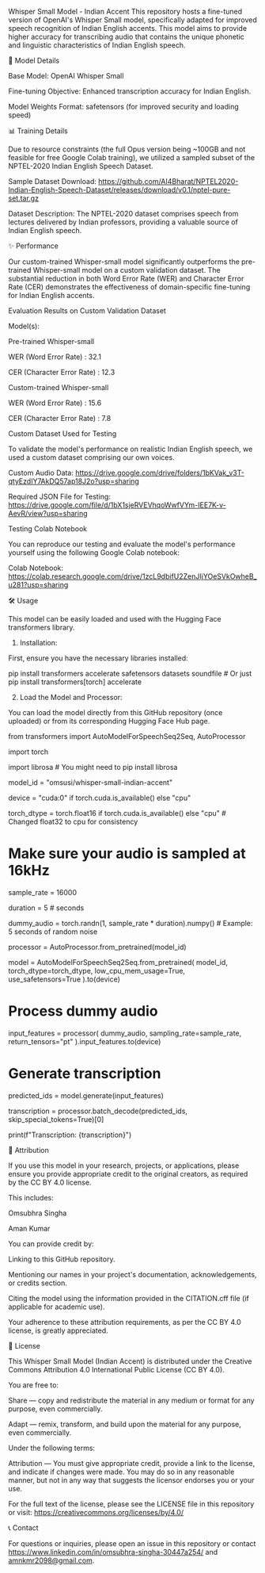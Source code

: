 Whisper Small Model - Indian Accent
This repository hosts a fine-tuned version of OpenAI's Whisper Small model, specifically adapted for improved speech recognition of Indian English accents. This model aims to provide higher accuracy for transcribing audio that contains the unique phonetic and linguistic characteristics of Indian English speech.

🚀 Model Details

Base Model: OpenAI Whisper Small

Fine-tuning Objective: Enhanced transcription accuracy for Indian English.

Model Weights Format: safetensors (for improved security and loading speed)

📊 Training Details

Due to resource constraints (the full Opus version being ~100GB and not feasible for free Google Colab training), we utilized a sampled subset of the NPTEL-2020 Indian English Speech Dataset.

Sample Dataset Download: https://github.com/AI4Bharat/NPTEL2020-Indian-English-Speech-Dataset/releases/download/v0.1/nptel-pure-set.tar.gz

Dataset Description: The NPTEL-2020 dataset comprises speech from lectures delivered by Indian professors, providing a valuable source of Indian English speech.

✨ Performance

Our custom-trained Whisper-small model significantly outperforms the pre-trained Whisper-small model on a custom validation dataset. The substantial reduction in both Word Error Rate (WER) and Character Error Rate (CER) demonstrates the effectiveness of domain-specific fine-tuning for Indian English accents.

Evaluation Results on Custom Validation Dataset

Model(s):

Pre-trained Whisper-small

WER (Word Error Rate) : 32.1

CER (Character Error Rate) : 12.3

Custom-trained Whisper-small

WER (Word Error Rate) : 15.6

CER (Character Error Rate) : 7.8

Custom Dataset Used for Testing

To validate the model's performance on realistic Indian English speech, we used a custom dataset comprising our own voices.

Custom Audio Data: https://drive.google.com/drive/folders/1bKVak_v3T-qtyEzdIY7AkDQ57ap18J2o?usp=sharing

Required JSON File for Testing: https://drive.google.com/file/d/1bX1sjeRVEVhqoWwfVYm-IEE7K-v-AevR/view?usp=sharing

Testing Colab Notebook

You can reproduce our testing and evaluate the model's performance yourself using the following Google Colab notebook:

Colab Notebook: https://colab.research.google.com/drive/1zcL9dbifU2ZenJIjYOeSVkOwheB_u281?usp=sharing

🛠️ Usage

This model can be easily loaded and used with the Hugging Face transformers library.

1. Installation:

First, ensure you have the necessary libraries installed:

pip install transformers accelerate safetensors datasets soundfile # Or just pip install transformers[torch] accelerate

2. Load the Model and Processor:

You can load the model directly from this GitHub repository (once uploaded) or from its corresponding Hugging Face Hub page.

from transformers import AutoModelForSpeechSeq2Seq, AutoProcessor

import torch

import librosa # You might need to pip install librosa

model_id = "omsusi/whisper-small-indian-accent"

device = "cuda:0" if torch.cuda.is_available() else "cpu"

torch_dtype = torch.float16 if torch.cuda.is_available() else "cpu" # Changed float32 to cpu for consistency

# Make sure your audio is sampled at 16kHz
sample_rate = 16000

duration = 5 # seconds

dummy_audio = torch.randn(1, sample_rate * duration).numpy() # Example: 5 seconds of random noise

processor = AutoProcessor.from_pretrained(model_id)

model = AutoModelForSpeechSeq2Seq.from_pretrained(
    model_id, torch_dtype=torch_dtype, low_cpu_mem_usage=True, use_safetensors=True
).to(device)


# Process dummy audio
input_features = processor(
    dummy_audio,
    sampling_rate=sample_rate,
    return_tensors="pt"
).input_features.to(device)

# Generate transcription
predicted_ids = model.generate(input_features)

transcription = processor.batch_decode(predicted_ids, skip_special_tokens=True)[0]

print(f"Transcription: {transcription}")

🙏 Attribution

If you use this model in your research, projects, or applications, please ensure you provide appropriate credit to the original creators, as required by the CC BY 4.0 license.

This includes:

Omsubhra Singha

Aman Kumar

You can provide credit by:

Linking to this GitHub repository.

Mentioning our names in your project's documentation, acknowledgements, or credits section.

Citing the model using the information provided in the CITATION.cff file (if applicable for academic use).

Your adherence to these attribution requirements, as per the CC BY 4.0 license, is greatly appreciated.

📜 License

This Whisper Small Model (Indian Accent) is distributed under the Creative Commons Attribution 4.0 International Public License (CC BY 4.0).

You are free to:

Share — copy and redistribute the material in any medium or format for any purpose, even commercially.

Adapt — remix, transform, and build upon the material for any purpose, even commercially.

Under the following terms:

Attribution — You must give appropriate credit, provide a link to the license, and indicate if changes were made. You may do so in any reasonable manner, but not in any way that suggests the licensor endorses you or your use.

For the full text of the license, please see the LICENSE file in this repository or visit: https://creativecommons.org/licenses/by/4.0/

📞 Contact

For questions or inquiries, please open an issue in this repository or contact https://www.linkedin.com/in/omsubhra-singha-30447a254/ and amnkmr2098@gmail.com.
